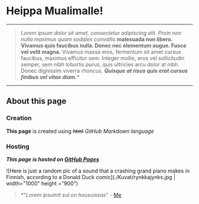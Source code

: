 # Heippa Mualimalle!
***
> _Lorem ipsum dolor sit amet, consectetur adipiscing elit. Proin non nulla maximus quam sodales convallis_
>**malesuada non libero. Vivamus quis faucibus nulla. Donec nec elementum augue. Fusce vel velit magna.**
>Vivamus massa eros, fermentum sit amet cursus faucibus, maximus efficitur sem. Integer mollis, eros vel 
>sollicitudin semper, sem nibh lobortis purus, quis ultricies arcu dolor at nibh. Donec dignissim viverra 
>rhoncus. ***Quisque at risus quis erat cursus finibus vel vitae diam.***\*

***
## About this page
### Creation
**This page** is created using ~~html~~ _GitHub Markdown language_
### Hosting
***This page is hosted on [GitHub Pages](https://pages.github.com/)***

![Here is just a random pic of a sound that a crashing grand piano makes in Finnish, according to a Donald Duck comic](./Kuvat/rynkkajynks.jpg | width="1000" height ="900")

> *"_Lorem ipsumit sul on housuissas_" - [Me](https://github.com/Jylant)
